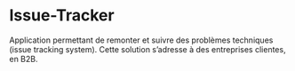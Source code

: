 # Issue-Tracker
Application permettant de remonter et suivre des problèmes techniques (issue tracking system). Cette solution s’adresse à des entreprises clientes, en B2B.
